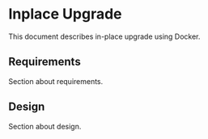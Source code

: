 # Inplace Upgrade

This document describes in-place upgrade using Docker. 

## Requirements

Section about requirements.

## Design

Section about design.
